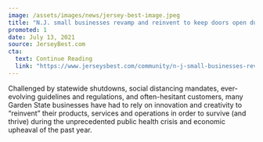 ```yaml
---
image: /assets/images/news/jersey-best-image.jpeg
title: "N.J. small businesses revamp and reinvent to keep doors open during crisis"
promoted: 1
date: July 13, 2021
source: JerseyBest.com
cta:
  text: Continue Reading
  link: "https://www.jerseysbest.com/community/n-j-small-businesses-revamp-and-reinvent-to-keep-doors-open-during-crisis/"
---
```


Challenged by statewide shutdowns, social distancing mandates, ever-evolving guidelines and regulations, and often-hesitant customers, many Garden State businesses have had to rely on innovation and creativity to “reinvent” their products, services and operations in order to survive (and thrive) during the unprecedented public health crisis and economic upheaval of the past year.
